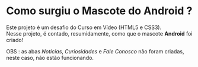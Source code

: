 <h1>Como surgiu o Mascote do Android ?</h1>
<p>Este projeto é um desafio do Curso em Vídeo (HTML5 e CSS3). <br/> Nesse projeto, é contado, resumidamente, como que o mascote <strong>Android</strong> foi criado!</p>
<p>OBS : as abas <em>Notícias</em>, <em>Curiosidades</em> e <em>Fale Conosco</em> não foram criadas, neste caso, não estão funcionando.</p>
